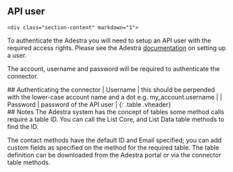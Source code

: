 
<section class="required" markdown="1">

## API user ##
	<div class="section-content" markdown="1">
To authenticate the Adestra you will need to setup an API user with the required access rights. Please see the Adestra [documentation](https://app.adestra.com/doc/page/current/index/admin/users/users) on setting up a user.

The account, username and password will be required to authenticate the connector.
	</div>
</section>
<section class="authentication" markdown="1">
## Authenticating the connector
| Username | this should be perpended with the lower-case account name and a dot e.g. my_account.username |
| Password | password of the API user |
{: .table .vheader}
</section>
<section class="notes" markdown="1">
## Notes
The Adestra system has the concept of tables some method calls require a table ID. You can call the List Core, and List Data table methods to find the ID.

The contact methods have the default ID and Email specified; you can add custom fields as specified on the method for the required table. The table definition can be downloaded from the Adestra portal or via the connector table methods.
</section>